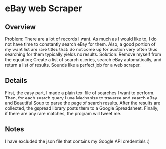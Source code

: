# eBay  web Scraper

## Overview
Problem: There are a lot of records I want. As much as I would like to, I do not have time to constantly search eBay for them. Also, a good portion of my want list are rare titles that: do not come up for auction very often thus searching for them typically yields no results. Solution: Remove myself from the equation; Create a list of search queries, search eBay automatically, and return a list of results. Sounds like a perfect job for a web scraper.

## Details
First, the easy part, I made a plain text file of searches I want to perform. Then, for each search query I use Mechanize to traverse and search eBay and Beautiful Soup to parse the page of search results. After the results are collected, the gspread library posts them to a Google Spreadsheet. Finally, if there are any rare matches, the program will tweet me.

## Notes
I have excluded the json file that contains my Google API credentials :)
